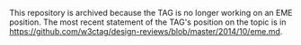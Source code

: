 This repository is archived because the TAG is no longer working on an EME position. The most recent statement of the TAG's position on the topic is in https://github.com/w3ctag/design-reviews/blob/master/2014/10/eme.md.
